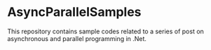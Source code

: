 # AsyncParallelSamples
This repository contains sample codes related to a series of post on asynchronous and parallel programming in .Net.

[Asynchronous And Parallel Programming In .Net – Part 1 – Introduction]: http://hamidmosalla.com/2018/03/16/asynchronous-and-parallel-programming-in-net-part-1/

[Asynchronous And Parallel Programming In .Net – Part 2 – Async And Await]: http://hamidmosalla.com/2018/03/30/asynchronous-and-parallel-programming-in-net-part-2-async-and-await/
